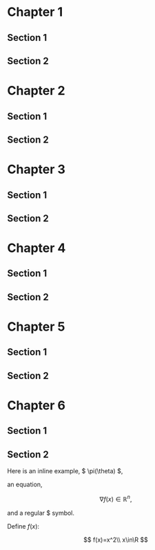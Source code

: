 # Chapter 1

## Section 1

## Section 2

# Chapter 2

## Section 1

## Section 2

# Chapter 3

## Section 1

## Section 2

# Chapter 4

## Section 1

## Section 2

# Chapter 5

## Section 1

## Section 2

# Chapter 6

## Section 1

## Section 2


Here is an inline example, $ \pi(\theta) $,

an equation,

$$ \nabla f(x) \in \mathbb{R}^n, $$

and a regular \$ symbol.

Define $f(x)$:

$$
f(x)=x^2\\
x\in\R
$$